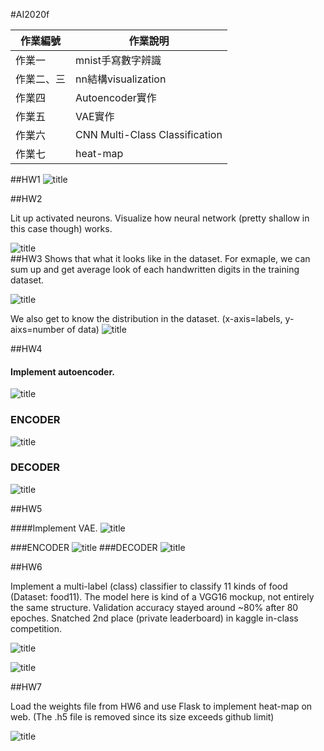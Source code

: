 #AI2020f  

|作業編號|作業說明| 
|--- |--- |
|作業一| mnist手寫數字辨識 |
|作業二、三| nn結構visualization |
|作業四| Autoencoder實作 |
|作業五| VAE實作|
|作業六 | CNN Multi-Class Classification|
|作業七 | heat-map |




##HW1
![title](MD_images/hw1.png)

##HW2

Lit up activated neurons. Visualize how neural network (pretty shallow in this case though) works.

![title](MD_images/hw2.png)  
##HW3 
Shows that what it looks like in the dataset. For exmaple, we can sum up and get average look of each handwritten digits in the training dataset. 

![title](MD_images/hw3/hw3_digits.png)

We also get to know the distribution in the dataset. (x-axis=labels, y-aixs=number of data)
![title](MD_images/hw3/distribution.png)
  
##HW4
#### Implement autoencoder.
![title](MD_images/hw4/hw4.png)
### ENCODER
![title](MD_images/hw4/encoder.png)  
### DECODER
![title](MD_images/hw4/decoder.png)


##HW5

####Implement VAE.
![title](MD_images/hw5/hw5.png)

###ENCODER
![title](MD_images/hw5/vae_encoder_plot.png)
###DECODER
![title](MD_images/hw5/vae_decoder_plot.png)  


##HW6 

Implement a multi-label (class) classifier to classify 11 kinds of food (Dataset: food11). The model here is kind of a VGG16 mockup, not entirely the same structure. Validation accuracy stayed around ~80% after 80 epoches. Snatched 2nd place (private leaderboard) in kaggle in-class competition.


![title](MD_images/hw6/kaggle.png)
 
![title](MD_images/hw6/VGG16_implement.png)

##HW7

Load the weights file from HW6 and use Flask to implement heat-map on web. (The .h5 file is removed since its size exceeds github limit)

![title](MD_images/hw7.png)

